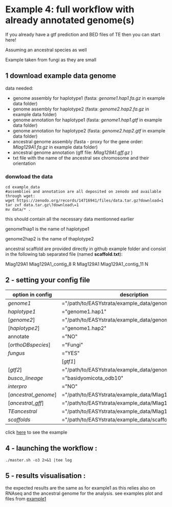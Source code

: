 # Example 4: full workflow with already annotated genome(s) 

If you already have a gtf prediction and BED files of TE then you can start here!

Assuming an ancestral species as well  
 
Example taken from fungi as they are small 

## 1 download example data genome

data needed:
 - genome assembly for haplotype1 (fasta: *genome1.hap1.fa.gz* in example data folder)
 - genome assembly for haplotype2 (fasta: *genome2.hap2.fa.gz* in example data folder)
 - genome annotation for haplotype1 (fasta: *genome1.hap1.gtf* in example data folder)
 - genome annotation for haplotype2 (fasta: *genome2.hap2.gtf* in example data folder)
 - ancestral genome assembly (fasta - proxy for the gene order: *Mlag129A1.fa.gz* in example data folder)
 - ancestral genome annotation (gff file: *Mlag129A1.gff.gz* )
 - txt file with the name of the ancestral sex chromosome and their orientation


### donwload the data 

```
cd example_data
#assemblies and annotation are all deposited on zenodo and available through wget:
wget https://zenodo.org/records/14716941/files/data.tar.gz?download=1
tar zxf data.tar.gz\?download\=1
mv data/* .
```

this should contain all the necessary data mentionned earlier 

genome1hap1 is the name of haplotype1

genome2hap2 is the name of thaplotype2

ancestral scaffold are provided directly in github example folder and consist in the following tab separated file (named **scaffold.txt**):  

Mlag129A1       Mlag129A1_contig_8      R
Mlag129A1       Mlag129A1_contig_11     N


## 2 - setting your config file


| option in config | description |
| --- | --- |
| *genome1* | ="/path/to/EASYstrata/example_data/genome1.hap1.fa.gz" |
| *haplotype1* | ="genome1.hap1" |
| \[*genome2*\] | ="/path/to/EASYstrata/example_data/genome1.hap2.fa.gz" |
| \[*haplotype2*\] | ="genome1.hap2" |
| annotate | ="NO" |
| \[*orthoDBspecies*\] | ="Fungi" |
| *fungus* | ="YES" |
|| \[*gtf1*\] | ="/path/to/EASYstrata/example_data/genome1.hap1.gff.gz"  |
| \[*gtf2*\] | ="/path/to/EASYstrata/example_data/genome2.hap2.gff.gz" |
| *busco_lineage* | ="basidyomicota_odb10" |
| *interpro* | ="NO" |
| \[*ancestral_genome*\] |  ="/path/to/EASYstrata/example_data/Mlag129.A1.fa.gz" |
| \[*ancestral_gff*\] | ="/path/to/EASYstrata/example_data/Mlag129.A1.gff" |
| *TEancestral* | ="/path/to/EASYstrata/example_data/Mlag129.A1.TE.bed" |
| *scaffolds* | ="/path/to/EASYstrata/example_data/scaffold.txt" |

click [here](example4.config) to see the example

## 4 - launching the workflow : 


```./master.sh -o3 2>&1 |tee log```


## 5 - results visualisation :

the expected results are the same as for example1 as this relies also on RNAseq and the ancestral genome for the analysis.
see examples plot and files from [example1](/example1.config)
